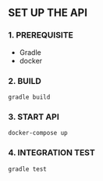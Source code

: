 ## SET UP THE API

### 1. PREREQUISITE
- Gradle
- docker

### 2. BUILD
```
gradle build
```

### 3. START API
```
docker-compose up
```

### 4. INTEGRATION TEST
```
gradle test
```
